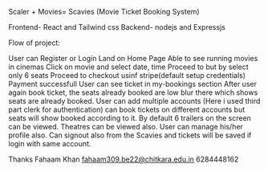 Scaler + Movies= Scavies (Movie Ticket Booking System)

Frontend- React and Tailwind css
Backend- nodejs and Expressjs

Flow of project:

User can Register or Login
Land on Home Page
Able to see running movies in cinemas
Click on movie and select date, time
Proceed to but by select only 6 seats
Proceed to checkout usinf stripe(default setup credentials)
Payment successfull
User can see ticket in my-bookings section
After user again book ticket, the seats already booked are low blur there which shows seats are already booked.
User can add multiple accounts (Here i used third part clerk for authentication)
can book tickets on different accounts but seats will show booked according to it.
By default 6 trailers on the screen can be viewed.
Theatres can be viewed also.
User can manage his/her profile also.
Can signout also from the Scavies and tickets will be saved if login with same account.


Thanks
Fahaam Khan
fahaam309.be22@chitkara.edu.in
6284448162

